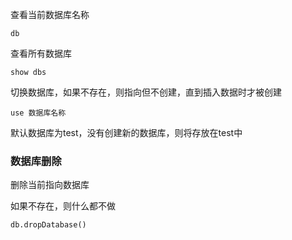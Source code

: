 查看当前数据库名称

```
db
```

查看所有数据库

```
show dbs
```

切换数据库，如果不存在，则指向但不创建，直到插入数据时才被创建

```
use 数据库名称
```

默认数据库为test，没有创建新的数据库，则将存放在test中

### 数据库删除

删除当前指向数据库

如果不存在，则什么都不做

```
db.dropDatabase()
```



